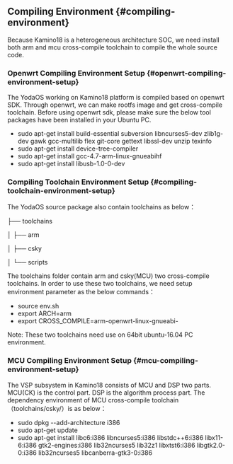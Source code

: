 ## Compiling Environment {#compiling-environment}

Because Kamino18 is a heterogeneous architecture SOC, we need install both arm and mcu cross-compile toolchain to compile the whole source code.

### Openwrt Compiling Environment Setup {#openwrt-compiling-environment-setup}

The YodaOS working on Kamino18 platform is compiled based on openwrt SDK. Through openwrt, we can make rootfs image and get cross-compile toolchain. Before using openwrt sdk, please make sure the below tool packages have been installed in your Ubuntu PC.

*   sudo apt-get install build-essential subversion libncurses5-dev zlib1g-dev gawk gcc-multilib flex git-core gettext libssl-dev unzip texinfo
*   sudo apt-get install device-tree-compiler
*   sudo apt-get install gcc-4.7-arm-linux-gnueabihf
*   sudo apt-get install libusb-1.0-0-dev

### Compiling Toolchain Environment Setup {#compiling-toolchain-environment-setup}

The YodaOS source package also contain toolchains as below：

├── toolchains

│   ├── arm

│   ├── csky

│   └── scripts

The toolchains folder contain arm and csky(MCU) two cross-compile toolchains. In order to use these two toolchains, we need setup environment parameter as the below commands：

*   source env.sh
*   export ARCH=arm
*   export CROSS_COMPILE=arm-openwrt-linux-gnueabi-

Note: These two toolchains need use on 64bit ubuntu-16.04 PC environment.

### MCU Compiling Environment Setup {#mcu-compiling-environment-setup}

The VSP subsystem in Kamino18 consists of MCU and DSP two parts. MCU(CK) is the control part. DSP is the algorithm process part. The dependency environment of MCU cross-compile toolchain（toolchains/csky/）is as below：

*   sudo dpkg --add-architecture i386
*   sudo apt-get update
*   sudo apt-get install libc6:i386 libncurses5:i386 libstdc++6:i386 libx11-6:i386 gtk2-engines:i386 lib32ncurses5 lib32z1 libxtst6:i386 libgtk2.0-0:i386 lib32ncurses5 libcanberra-gtk3-0:i386